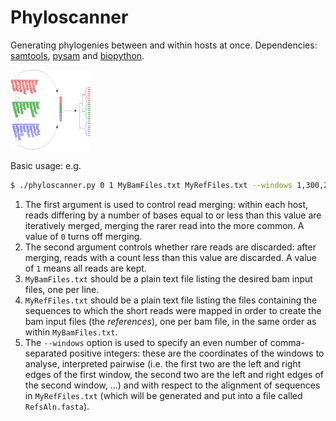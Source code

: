 # Phyloscanner
Generating phylogenies between and within hosts at once.
Dependencies: [samtools](http://www.htslib.org/), [pysam](https://github.com/pysam-developers/pysam) and [biopython](http://biopython.org/wiki/Download).

<img src="InfoAndInputs/PhylotypesDiagram.jpg" alt="Phyloscanner" style="width:128px;height:128px;"/>

Basic usage: e.g.
```bash
$ ./phyloscanner.py 0 1 MyBamFiles.txt MyRefFiles.txt --windows 1,300,200,500,...
```
1. The first argument is used to control read merging: within each host, reads differing by a number of bases equal to or less than this value are iteratively merged, merging the rarer read into the more common. A value of `0` turns off merging.
2. The second argument controls whether rare reads are discarded: after merging, reads with a count less than this value are discarded. A value of `1` means all reads are kept.
3. `MyBamFiles.txt` should be a plain text file listing the desired bam input files, one per line.
4. `MyRefFiles.txt` should be a plain text file listing the files containing the sequences to which the short reads were mapped in order to create the bam input files (the *references*), one per bam file, in the same order as within `MyBamFiles.txt`.
5. The `--windows` option is used to specify an even number of comma-separated positive integers: these are the coordinates of the windows to analyse, interpreted pairwise (i.e. the first two are the left and right edges of the first window, the second two are the left and right edges of the second window, ...) and with respect to the alignment of sequences in `MyRefFiles.txt` (which will be generated and put into a file called `RefsAln.fasta`).

